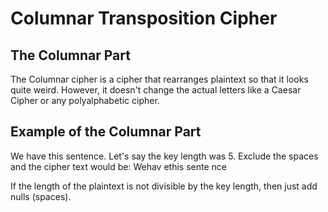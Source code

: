 # Columnar Transposition Cipher
## The Columnar Part
The Columnar cipher is a cipher that rearranges plaintext so that it looks quite weird. However, it doesn't change the actual letters like a Caesar Cipher or any polyalphabetic cipher. 

## Example of the Columnar Part
We have this sentence. Let's say the key length was 5. Exclude the spaces and the cipher text would be:
Wehav
ethis
sente
nce

If the length of the plaintext is not divisible by the key length, then just add nulls (spaces).

